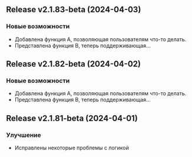 ## Release v2.1.83-beta (2024-04-03)

### Новые возможности

- Добавлена ​​функция А, позволяющая пользователям что-то делать.
- Представлена ​​функция B, теперь поддерживающая...

## Release v2.1.82-beta (2024-04-02)

### Новые возможности

- Добавлена ​​функция А, позволяющая пользователям что-то делать.
- Представлена ​​функция B, теперь поддерживающая...

## Release v2.1.81-beta (2024-04-01)

### Улучшение

- Исправлены некоторые проблемы с логикой
